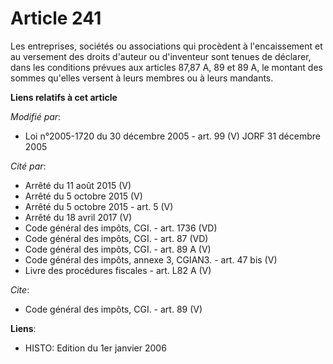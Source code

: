 # Article 241

Les entreprises, sociétés ou associations qui procèdent à l'encaissement et au versement des droits d'auteur ou d'inventeur
sont tenues de déclarer, dans les conditions prévues aux articles 87,87 A, 89 et 89 A, le montant des sommes qu'elles versent
à leurs membres ou à leurs mandants.

**Liens relatifs à cet article**

_Modifié par_:

  - Loi n°2005-1720 du 30 décembre 2005 - art. 99 (V) JORF 31 décembre 2005

_Cité par_:

  - Arrêté du 11 août 2015 (V)
  - Arrêté du 5 octobre 2015 (V)
  - Arrêté du 5 octobre 2015 - art. 5 (V)
  - Arrêté du 18 avril 2017 (V)
  - Code général des impôts, CGI. - art. 1736 (VD)
  - Code général des impôts, CGI. - art. 87 (VD)
  - Code général des impôts, CGI. - art. 89 A (V)
  - Code général des impôts, annexe 3, CGIAN3. - art. 47 bis (V)
  - Livre des procédures fiscales - art. L82 A (V)

_Cite_:

  - Code général des impôts, CGI. - art. 89 (V)

**Liens**:

  - HISTO: Edition du 1er janvier 2006
